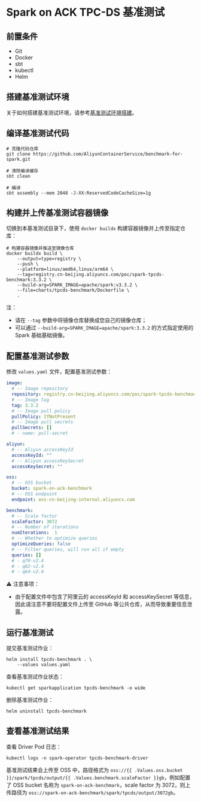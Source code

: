 # Spark on ACK TPC-DS 基准测试

## 前置条件

- Git
- Docker
- sbt
- kubectl
- Helm

## 搭建基准测试环境

关于如何搭建基准测试环境，请参考[基准测试环境搭建](../../docs/benchmark/setup-env/index.md)。

## 编译基准测试代码

```shell
# 克隆代码仓库
git clone https://github.com/AliyunContainerService/benchmark-for-spark.git

# 清除编译缓存
sbt clean

# 编译
sbt assembly --mem 2048 -J-XX:ReservedCodeCacheSize=1g
```

## 构建并上传基准测试容器镜像

切换到本基准测试目录下，使用 `docker buildx` 构建容器镜像并上传至指定仓库：

```shell
# 构建容器镜像并推送至镜像仓库
docker buildx build \
    --output=type=registry \
    --push \
    --platform=linux/amd64,linux/arm64 \
    --tag=registry.cn-beijing.aliyuncs.com/poc/spark-tpcds-benchmark:3.3.2 \
    --build-arg=SPARK_IMAGE=apache/spark:v3.3.2 \
    --file=charts/tpcds-benchmark/Dockerfile \
    .
```

注：

- 请在 `--tag` 参数中将镜像仓库替换成您自己的镜像仓库；
- 可以通过 `--build-arg=SPARK_IMAGE=apache/spark:3.3.2` 的方式指定使用的 Spark 基础基础镜像。

## 配置基准测试参数

修改 `values.yaml` 文件，配置基准测试参数：

```yaml
image:
  # -- Image repository
  repository: registry.cn-beijing.aliyuncs.com/poc/spark-tpcds-benchmark
  # -- Image tag
  tag: 3.3.2
  # -- Image pull policy
  pullPolicy: IfNotPresent
  # -- Image pull secrets
  pullSecrets: []
  # - name: pull-secret

aliyun:
  # -- Aliyun accessKeyId
  accessKeyId: ""
  # -- Aliyun accessKeySecret
  accessKeySecret: ""

oss:
  # -- OSS bucket
  bucket: spark-on-ack-benchmark
  # -- OSS endpoint
  endpoint: oss-cn-beijing-internal.aliyuncs.com

benchmark:
  # -- Scale factor
  scaleFactor: 3072
  # -- Number of iterations
  numIterations:  1
  # -- Whether to optimize queries
  optimizeQueries: false
  # -- Filter queries, will run all if empty
  queries: []
  # - q70-v2.4
  # - q82-v2.4
  # - q64-v2.4
```

⚠️ 注意事项：

- 由于配置文件中包含了阿里云的 accessKeyId 和 accessKeySecret 等信息，因此请注意不要将配置文件上传至 GitHub 等公共仓库，从而导致重要信息泄露。

## 运行基准测试

提交基准测试作业：

```shell
helm install tpcds-benchmark . \
    --values values.yaml
```

查看基准测试作业状态：

```shell
kubectl get sparkapplication tpcds-benchmark -o wide
```

删除基准测试作业：

```shell
helm uninstall tpcds-benchmark
```

## 查看基准测试结果

查看 Driver Pod 日志：

```shell
kubectl logs -n spark-operator tpcds-benchmark-driver
```

基准测试结果会上传至 OSS 中，路径格式为 `oss://{{ .Values.oss.bucket }}/spark/tpcds/output/{{ .Values.benchmark.scaleFactor }}gb`，例如配置了 OSS bucket 名称为 `spark-on-ack-benchmark`，scale factor 为 3072，则上传路径为 `oss://spark-on-ack-benchmark/spark/tpcds/output/3072gb`。

